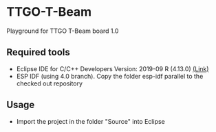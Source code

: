 # TTGO-T-Beam
Playground for TTGO T-Beam board 1.0

## Required tools
- Eclipse IDE for C/C++ Developers Version: 2019-09 R (4.13.0) [(Link)](https://www.eclipse.org/downloads/download.php?file=/technology/epp/downloads/release/2019-09/R/eclipse-cpp-2019-09-R-win32-x86_64.zip)
- ESP IDF (using 4.0 branch). Copy the folder esp-idf parallel to the checked out repository

## Usage
- Import the project in the folder "Source" into Eclipse
